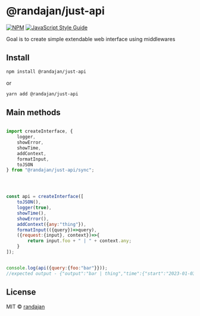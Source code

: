 # @randajan/just-api

[![NPM](https://img.shields.io/npm/v/@randajan/just-api.svg)](https://www.npmjs.com/package/@randajan/just-api) [![JavaScript Style Guide](https://img.shields.io/badge/code_style-standard-brightgreen.svg)](https://standardjs.com)

Goal is to create simple extendable web interface using middlewares

## Install

```bash
npm install @randajan/just-api
```

or

```bash
yarn add @randajan/just-api
```


## Main methods
```js

import createInterface, {
    logger,
    showError,
    showTime,
    addContext,
    formatInput,
    toJSON
} from "@randajan/just-api/sync";




const api = createInterface([
    toJSON(),
    logger(true),
    showTime(),
    showError(),
    addContext({any:"thing"}),
    formatInput(({query})=>query),
    ({request:{input}, context})=>{
        return input.foo + " | " + context.any;
    }
]);


console.log(api({query:{foo:"bar"}}));
//expected output - {"output":"bar | thing","time":{"start":"2023-01-03T02:02:00.723Z","end":"2023-01-03T02:02:00.723Z","duration":0}}

```


## License

MIT © [randajan](https://github.com/randajan)
